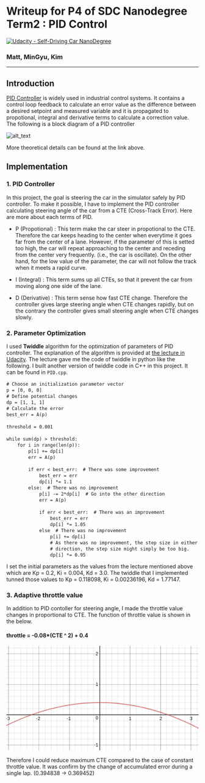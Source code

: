# Writeup for P4 of SDC Nanodegree Term2 : PID Control
[![Udacity - Self-Driving Car NanoDegree](https://s3.amazonaws.com/udacity-sdc/github/shield-carnd.svg)](http://www.udacity.com/drive)

### Matt, MinGyu, Kim
---

[image1]: https://upload.wikimedia.org/wikipedia/commons/thumb/4/43/PID_en.svg/400px-PID_en.svg.png "PID"
[image2]: ./figures/graph_throttle.png "GRAPH_THROTTLE"

## Introduction

[PID Controller](https://en.wikipedia.org/wiki/PID_controller) is widely used in industrial control systems. It contains a control loop feedback to calculate an error value as the difference between a desired setpoint and measured variable and it is propagated to propotional, integral and derivative terms to calculate a correction value.
The following is a block diagram of a PID controller

![alt_text][image1]

More theoretical details can be found at the link above.

## Implementation

### 1. PID Controller
In this project, the goal is steering the car in the simulator safely by PID controller. To make it possible, I have to implement the PID controller calculating steering angle of the car from a CTE (Cross-Track Error). Here are more about each terms of PID.

* P (Propotional) : This term make the car steer in propotional to the CTE. Therefore the car keeps heading to the center when everytime it goes far from the center of a lane. However, if the parameter of this is setted too high, the car will repeat approaching to the center and receding from the center very frequently. (i.e., the car is oscillate). On the other hand, for the low value of the parameter, the car will not follow the track when it meets a rapid curve.

* I (Integral) : This term sums up all CTEs, so that it prevent the car from moving along one side of the lane.

* D (Derivative) : This term sense how fast CTE change. Therefore the controller gives large steering angle when CTE changes rapidly, but on the contrary the controller gives small steering angle when CTE changes slowly.

### 2. Parameter Optimization

I used **Twiddle** algorithm for the optimization of parameters of PID controller. The explanation of the algorithm is provided at [the lecture in Udacity](https://www.youtube.com/watch?v=2uQ2BSzDvXs). The lecture gave me the code of twiddle in python like the following. I built another version of twiddle code in C++ in this project. It can be found in `PID.cpp`.  

```{.python}
# Choose an initialization parameter vector
p = [0, 0, 0]
# Define potential changes
dp = [1, 1, 1]
# Calculate the error
best_err = A(p)

threshold = 0.001

while sum(dp) > threshold:
    for i in range(len(p)):
        p[i] += dp[i]
        err = A(p)

        if err < best_err:  # There was some improvement
            best_err = err
            dp[i] *= 1.1
        else:  # There was no improvement
            p[i] -= 2*dp[i]  # Go into the other direction
            err = A(p)

            if err < best_err:  # There was an improvement
                best_err = err
                dp[i] *= 1.05
            else  # There was no improvement
                p[i] += dp[i]
                # As there was no improvement, the step size in either
                # direction, the step size might simply be too big.
                dp[i] *= 0.95
```

I set the initial parameters as the values from the lecture mentioned above which are Kp = 0.2, Ki = 0.004, Kd = 3.0. The twiddle that I implemented tunned those values to Kp = 0.118098, Ki = 0.00236196, Kd = 1.77147. 

### 3. Adaptive throttle value

In addition to PID contoller for steering angle, I made the throttle value changes in proportional to CTE. The function of throttle value is shown in the below.

#### throttle = -0.08*(CTE ^ 2) + 0.4

![alt_text][image2]

Therefore I could reduce maximum CTE compared to the case of constant throttle value. It was confirm by the change of accumulated error during a single lap. (0.394838 -> 0.369452)
